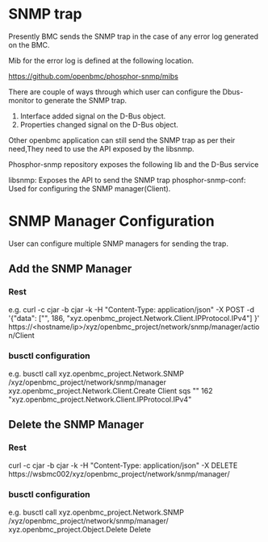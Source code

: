 # SNMP trap

Presently BMC sends the SNMP trap in the case of any error log generated on the BMC.

Mib for the error log is defined at the following location.

https://github.com/openbmc/phosphor-snmp/mibs

There are couple of ways through which user can configure the Dbus-monitor to generate the SNMP trap.

1) Interface added signal on the D-Bus object.
2) Properties changed signal on the D-Bus object.

Other openbmc application can still send the SNMP trap as per their need,They need to
use the API exposed by the libsnmp.

Phosphor-snmp repository exposes the following lib and the D-Bus service

libsnmp: Exposes the API to send the SNMP trap
phosphor-snmp-conf: Used for configuring the SNMP manager(Client).

# SNMP Manager Configuration

User can configure multiple SNMP managers for sending the trap.

## Add the SNMP Manager

### Rest

e.g.
curl -c cjar -b cjar -k -H "Content-Type: application/json" -X  POST -d '{"data": ["<snmp manager ip>", 186, "xyz.openbmc_project.Network.Client.IPProtocol.IPv4"] }' https://<hostname/ip>/xyz/openbmc_project/network/snmp/manager/action/Client

### busctl configuration

e.g.
busctl call  xyz.openbmc_project.Network.SNMP /xyz/openbmc_project/network/snmp/manager xyz.openbmc_project.Network.Client.Create Client sqs "<snmp manager ip>" 162 "xyz.openbmc_project.Network.Client.IPProtocol.IPv4"

## Delete the SNMP Manager

### Rest
curl -c cjar -b cjar -k -H "Content-Type: application/json" -X DELETE https://wsbmc002/xyz/openbmc_project/network/snmp/manager/<ObjectID>

### busctl configuration
e.g.
busctl call xyz.openbmc_project.Network.SNMP /xyz/openbmc_project/network/snmp/manager/<id> xyz.openbmc_project.Object.Delete Delete

